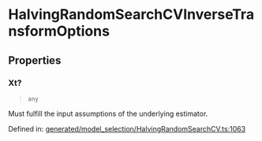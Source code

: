 # HalvingRandomSearchCVInverseTransformOptions

## Properties

### Xt?

> `any`

Must fulfill the input assumptions of the underlying estimator.

Defined in:  [generated/model\_selection/HalvingRandomSearchCV.ts:1063](https://github.com/transitive-bullshit/scikit-learn-ts/blob/122b3c0/packages/sklearn/src/generated/model_selection/HalvingRandomSearchCV.ts#L1063)
